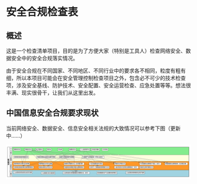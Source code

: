 # 安全合规检查表

## 概述 

这是一个检查清单项目，目的是为了方便大家（特别是工具人）检查网络安全、数据安全中的安全合规落实情况。

由于安全合规在不同国家、不同地区、不同行业中的要求各不相同，粒度有粗有细，所以本项目可能会在安全管理控制检查项目之外，包含必不可少的技术检查项，涉及安全基线、防护技术、安全配置、安全运营检查、应急处置等等。想法很丰满、现实很骨干，让我们从这里出发。

## 中国信息安全合规要求现状

当前网络安全、数据安全、信息安全相关法规的大致情况可以参考下图（更新中……）

<img src="images/regulaitons_updating.png" width="640">



